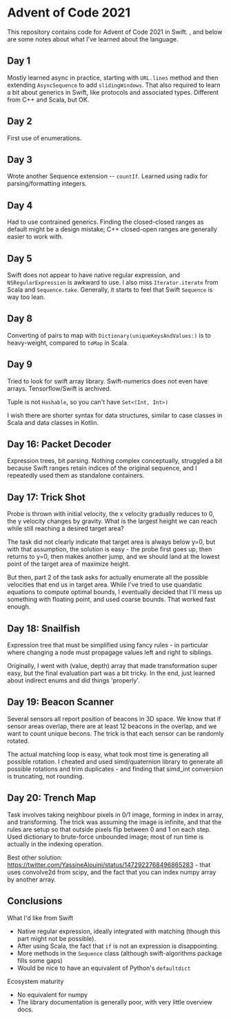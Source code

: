 # Advent of Code 2021

This repository contains code for Advent of Code 2021 in Swift. , and below are some notes about what I've
learned about the language.

## Day 1

Mostly learned async in practice, starting with `URL.lines` method and then extending `AsyncSequence` to add `slidingWindows`.
That also required to learn a bit about generics in Swift, like protocols and associated types. Different from C++ and Scala,
but OK.

## Day 2

First use of enumerations. 

## Day 3

Wrote another Sequence extension -- `countIf`. Learned using radix for parsing/formatting integers.

## Day 4

Had to use contrained generics. Finding the closed-closed ranges as default might be a design mistake;
C++ closed-open ranges are generally easier to work with. 


## Day 5

Swift does not appear to have native regular expression, and `NSRegularExpression` is awkward to use. I also miss
`Iterator.iterate` from Scala and `Sequence.take`. Generally, it starts to feel that Swift `Sequence` is way too lean.

## Day 8

Converting of pairs to map with `Dictionary(uniqueKeysAndValues:)` is to heavy-weight, compared to `toMap` in Scala.

## Day 9

Tried to look for swift array library. Swift-numerics does not even have arrays. Tensorflow/Swift is archived. 

Tuple is not `Hashable`, so you can't have `Set<(Int, Int>)`

I wish there are shorter syntax for data structures, similar to case classes in Scala and data classes in Kotlin.

## Day 16: Packet Decoder

Expression trees, bit parsing. Nothing complex conceptually, struggled a bit because Swift ranges retain
indices of the original sequence, and I repeatedly used them as standalone containers.

## Day 17: Trick Shot

Probe is thrown with initial velocity, the x velocity gradually reduces to 0, the y velocity changes by gravity.
What is the largest height we can reach while still reaching a desired target area?

The task did not clearly indicate that target area is always below y=0, but with that assumption, the
solution is easy - the probe first goes up, then returns to y=0, then makes another jump, and we should
land at the lowest point of the target area of maximize height.

But then, part 2 of the task asks for actually enumerate all the possible velocities that end us in
target area. While I've tried to use quandatic equations to compute optimal bounds, I eventually
decided that I'll mess up something with floating point, and used coarse bounds. That worked fast enough.


## Day 18: Snailfish

Expression tree that must be simplified using fancy rules - in particular where changing a node must
propagage values left and right to siblings. 

Originally, I went with (value, depth) array that made transformation super easy, but the final evaluation
part was a bit tricky. In the end, just learned about indirect enums and did things 'properly'.

## Day 19: Beacon Scanner

Several sensors all report position of beacons in 3D space. We know that if sensor areas overlap, there
are at least 12 beacons in the overlap, and we want to count unique becons. The trick is that each sensor
can be randomly rotated.

The actual matching loop is easy, what took most time is generating all possible rotation. I cheated and
used simd/quaternion library to generate all possible rotations and trim duplicates - and finding that
simd_int conversion is truncating, not rounding.

## Day 20: Trench Map

Task involves taking neighbour pixels in 0/1 image, forming in index in array, and transforming. The trick
was assuming the image is infinite, and that the rules are setup so that outside pixels flip between 0 and 1
on each step. Used dictionary to brute-force unbounded image; most of run time is actually in the indexing
operation.

Best other solution: https://twitter.com/YassineAlouini/status/1472922768496865283 - that uses convolve2d
from scipy, and the fact that you can index numpy array by another array.


## Conclusions

What I'd like from Swift

- Native regular expression, ideally integrated with matching (though this part might not be possible).
- After using Scala, the fact that `if` is not an expression is disappointing.
- More methods in the `Sequence` class (although swift-algorithms package fills some gaps)
- Would be nice to have an equivalent of Python's `defaultdict`

Ecosystem maturity
- No equivalent for numpy
- The library documentation is generally poor, with very little overview docs.



